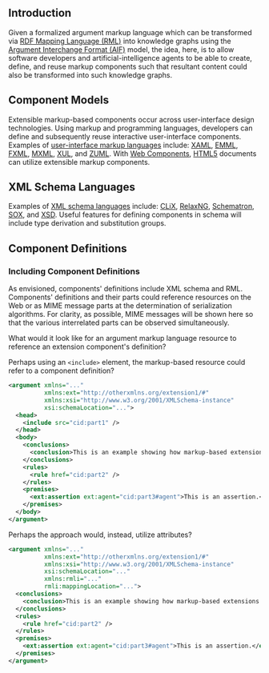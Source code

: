 ## Introduction

Given a formalized argument markup language which can be transformed via [RDF Mapping Language (RML)](https://rml.io/specs/rml/) into knowledge graphs using the [Argument Interchange Format (AIF)](https://en.wikipedia.org/wiki/Argument_Interchange_Format) model, the idea, here, is to allow software developers and artificial-intelligence agents to be able to create, define, and reuse markup components such that resultant content could also be transformed into such knowledge graphs.

## Component Models

Extensible markup-based components occur across user-interface design technologies. Using markup and programming languages, developers can define and subsequently reuse interactive user-interface components. Examples of [user-interface markup languages](https://en.wikipedia.org/wiki/Comparison_of_user_interface_markup_languages) include: [XAML](https://en.wikipedia.org/wiki/Extensible_Application_Markup_Language), [EMML](https://en.wikipedia.org/wiki/Enterprise_Mashup_Markup_Language), [FXML](https://en.wikipedia.org/wiki/FXML), [MXML](https://en.wikipedia.org/wiki/MXML), [XUL](https://en.wikipedia.org/wiki/XUL), and [ZUML](https://en.wikipedia.org/wiki/ZUML). With [Web Components](https://en.wikipedia.org/wiki/Web_Components), [HTML5](https://en.wikipedia.org/wiki/HTML5) documents can utilize extensible markup components.

## XML Schema Languages

Examples of [XML schema languages](https://en.wikipedia.org/wiki/XML_schema#Languages) include: [CLiX](https://en.wikipedia.org/wiki/CLiX_(markup)), [RelaxNG](https://en.wikipedia.org/wiki/RELAX_NG), [Schematron](https://en.wikipedia.org/wiki/Schematron), [SOX](https://www.w3.org/TR/NOTE-SOX/), and [XSD](https://en.wikipedia.org/wiki/XML_Schema_(W3C)). Useful features for defining components in schema will include type derivation and substitution groups.

## Component Definitions

### Including Component Definitions

As envisioned, components' definitions include XML schema and RML. Components' definitions and their parts could reference resources on the Web or as MIME message parts at the determination of serialization algorithms. For clarity, as possible, MIME messages will be shown here so that the various interrelated parts can be observed simultaneously.

What would it look like for an argument markup language resource to reference an extension component's definition?

Perhaps using an `<include>` element, the markup-based resource could refer to a component definition?

```xml
<argument xmlns="..."
          xmlns:ext="http://otherxmlns.org/extension1/#"
          xmlns:xsi="http://www.w3.org/2001/XMLSchema-instance"
          xsi:schemaLocation="...">
  <head>
    <include src="cid:part1" />
  </head>
  <body>
    <conclusions>
      <conclusion>This is an example showing how markup-based extensions could be used.</conclusion>
    </conclusions>
    <rules>
      <rule href="cid:part2" />
    </rules>
    <premises>
      <ext:assertion ext:agent="cid:part3#agent">This is an assertion.</ext:assertion>
    </premises>
  </body>
</argument>
```

Perhaps the approach would, instead, utilize attributes?

```xml
<argument xmlns="..."
          xmlns:ext="http://otherxmlns.org/extension1/#"
          xmlns:xsi="http://www.w3.org/2001/XMLSchema-instance"
          xsi:schemaLocation="..."
          xmlns:rmli="..."
          rmli:mappingLocation="...">
  <conclusions>
    <conclusion>This is an example showing how markup-based extensions could be used.</conclusion>
  </conclusions>
  <rules>
    <rule href="cid:part2" />
  </rules>
  <premises>
    <ext:assertion ext:agent="cid:part3#agent">This is an assertion.</ext:assertion>
  </premises>
</argument>
```
